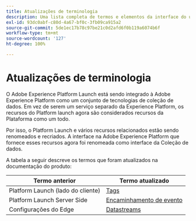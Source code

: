 ```yaml
---
title: Atualizações de terminologia
description: Uma lista completa de termos e elementos da interface do usuário afetados pela reformulação da marca do Adobe Experience Platform Launch.
exl-id: 93dc0abf-c80d-4a67-bf0c-3fb09ca915a2
source-git-commit: 5de1ec17b78c97be21c0d2afd6f0b119a6074b6f
workflow-type: tm+mt
source-wordcount: '127'
ht-degree: 100%

---
```


# Atualizações de terminologia

O Adobe Experience Platform Launch está sendo integrado à Adobe Experience Platform como um conjunto de tecnologias de coleção de dados. Em vez de serem um serviço separado da Experience Platform, os recursos do Platform launch agora são considerados recursos da Plataforma como um todo.

Por isso, o Platform Launch e vários recursos relacionados estão sendo renomeados e recriados. A interface na Adobe Experience Platform que fornece esses recursos agora foi renomeada como interface da Coleção de dados.

A tabela a seguir descreve os termos que foram atualizados na documentação do produto:

| Termo anterior | Termo atualizado |
|---|---|
| Platform Launch (lado do cliente) | [Tags](./home.md) |
| Platform Launch Server Side | [Encaminhamento de evento](./ui/event-forwarding/overview.md) |
| Configurações do Edge | [Datastreams](/help/datastreams/overview.md) |
